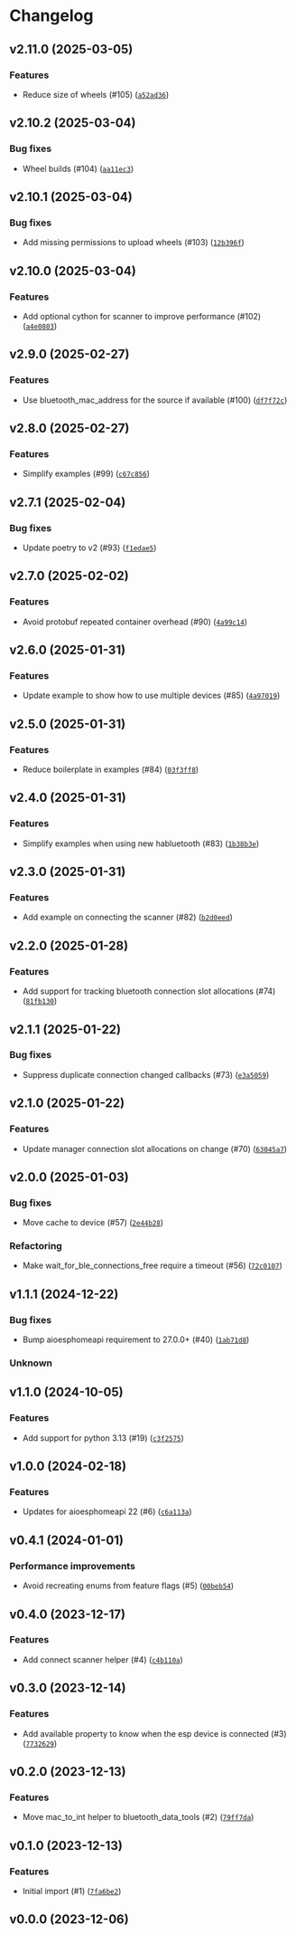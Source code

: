 # Changelog

## v2.11.0 (2025-03-05)

### Features


- Reduce size of wheels (#105) ([`a52ad36`](https://github.com/Bluetooth-Devices/bleak-esphome/commit/a52ad36a8838a8516b7d533f0a5080c50ad9db7e))


## v2.10.2 (2025-03-04)

### Bug fixes


- Wheel builds (#104) ([`aa11ec3`](https://github.com/Bluetooth-Devices/bleak-esphome/commit/aa11ec370e58572d79dda34e397013b0006d8ca7))


## v2.10.1 (2025-03-04)

### Bug fixes


- Add missing permissions to upload wheels (#103) ([`12b396f`](https://github.com/Bluetooth-Devices/bleak-esphome/commit/12b396f8857b89b23ed978202eca37be33b7cf38))


## v2.10.0 (2025-03-04)

### Features


- Add optional cython for scanner to improve performance (#102) ([`a4e0803`](https://github.com/Bluetooth-Devices/bleak-esphome/commit/a4e08034f3565fd086432402e68b20feb081a4df))


## v2.9.0 (2025-02-27)

### Features


- Use bluetooth_mac_address for the source if available (#100) ([`df7f72c`](https://github.com/Bluetooth-Devices/bleak-esphome/commit/df7f72c18234ab95f2fcdc4322bab35d2065294c))


## v2.8.0 (2025-02-27)

### Features


- Simplify examples (#99) ([`c67c856`](https://github.com/Bluetooth-Devices/bleak-esphome/commit/c67c856207724f7ea81fd2f924a3f9940ddd58d8))


## v2.7.1 (2025-02-04)

### Bug fixes


- Update poetry to v2 (#93) ([`f1edae5`](https://github.com/Bluetooth-Devices/bleak-esphome/commit/f1edae54bba1320c6f8292e837f14720baa79f13))


## v2.7.0 (2025-02-02)

### Features


- Avoid protobuf repeated container overhead (#90) ([`4a99c14`](https://github.com/Bluetooth-Devices/bleak-esphome/commit/4a99c14613c3243716e237d53816d821b12de2f4))


## v2.6.0 (2025-01-31)

### Features


- Update example to show how to use multiple devices (#85) ([`4a97019`](https://github.com/Bluetooth-Devices/bleak-esphome/commit/4a97019bcf8baa7bfd4894d643d3f6c300de7603))


## v2.5.0 (2025-01-31)

### Features


- Reduce boilerplate in examples (#84) ([`03f3ff8`](https://github.com/Bluetooth-Devices/bleak-esphome/commit/03f3ff83d8f5719a53628d542a47e71988eb4599))


## v2.4.0 (2025-01-31)

### Features


- Simplify examples when using new habluetooth (#83) ([`1b38b3e`](https://github.com/Bluetooth-Devices/bleak-esphome/commit/1b38b3ef5f95b9df3fc3d71b123dadacd451852d))


## v2.3.0 (2025-01-31)

### Features


- Add example on connecting the scanner (#82) ([`b2d0eed`](https://github.com/Bluetooth-Devices/bleak-esphome/commit/b2d0eedb5e22a448d41c2e65cfc4998a3e3972e2))


## v2.2.0 (2025-01-28)

### Features


- Add support for tracking bluetooth connection slot allocations (#74) ([`81fb130`](https://github.com/Bluetooth-Devices/bleak-esphome/commit/81fb13001bf919962a26c51045c8acf4fd87f536))


## v2.1.1 (2025-01-22)

### Bug fixes


- Suppress duplicate connection changed callbacks (#73) ([`e3a5059`](https://github.com/Bluetooth-Devices/bleak-esphome/commit/e3a505964ca3670e8f99450a4e33761026a5581b))


## v2.1.0 (2025-01-22)

### Features


- Update manager connection slot allocations on change (#70) ([`63045a7`](https://github.com/Bluetooth-Devices/bleak-esphome/commit/63045a777088f28dded3c8e9f0a9959158af2348))


## v2.0.0 (2025-01-03)

### Bug fixes


- Move cache to device (#57) ([`2e44b28`](https://github.com/Bluetooth-Devices/bleak-esphome/commit/2e44b284bc92967ccf1124dc9a78a9e04f0fb1f5))


### Refactoring


- Make wait_for_ble_connections_free require a timeout (#56) ([`72c0107`](https://github.com/Bluetooth-Devices/bleak-esphome/commit/72c01078ed75686a8a6bd1ab0ed8243b0e69f99c))


## v1.1.1 (2024-12-22)

### Bug fixes


- Bump aioesphomeapi requirement to 27.0.0+ (#40) ([`1ab71d8`](https://github.com/Bluetooth-Devices/bleak-esphome/commit/1ab71d812945c4d361272126b1c8bde68f171416))


### Unknown



## v1.1.0 (2024-10-05)

### Features


- Add support for python 3.13 (#19) ([`c3f2575`](https://github.com/Bluetooth-Devices/bleak-esphome/commit/c3f2575c9b942c1d89fb0f804b943678a6e75044))


## v1.0.0 (2024-02-18)

### Features


- Updates for aioesphomeapi 22 (#6) ([`c6a113a`](https://github.com/Bluetooth-Devices/bleak-esphome/commit/c6a113a95313a22e47ccb6a1fda8c6e2e4b32850))


## v0.4.1 (2024-01-01)

### Performance improvements


- Avoid recreating enums from feature flags (#5) ([`00beb54`](https://github.com/Bluetooth-Devices/bleak-esphome/commit/00beb54db075768069d9b48c1244866d2d402db2))


## v0.4.0 (2023-12-17)

### Features


- Add connect scanner helper (#4) ([`c4b110a`](https://github.com/Bluetooth-Devices/bleak-esphome/commit/c4b110a6f3301af2d7a4bded236e2f5036a0d598))


## v0.3.0 (2023-12-14)

### Features


- Add available property to know when the esp device is connected (#3) ([`7732629`](https://github.com/Bluetooth-Devices/bleak-esphome/commit/773262937fe106c573077a1f1d43156f00579f64))


## v0.2.0 (2023-12-13)

### Features


- Move mac_to_int helper to bluetooth_data_tools (#2) ([`79ff7da`](https://github.com/Bluetooth-Devices/bleak-esphome/commit/79ff7da11cd360becf0e4c69c41c630d47b6fa13))


## v0.1.0 (2023-12-13)

### Features


- Initial import (#1) ([`7fa6be2`](https://github.com/Bluetooth-Devices/bleak-esphome/commit/7fa6be28a475781ebd90e7e0060bb0890b68b29b))


## v0.0.0 (2023-12-06)
